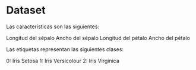 # Dataset

Las características son las siguientes:

  Longitud del sépalo
  Ancho del sépalo
  Longitud del pétalo
  Ancho del pétalo

Las etiquetas representan las siguientes clases:

  0: Iris Setosa
  1: Iris Versicolour
  2: Iris Virginica
